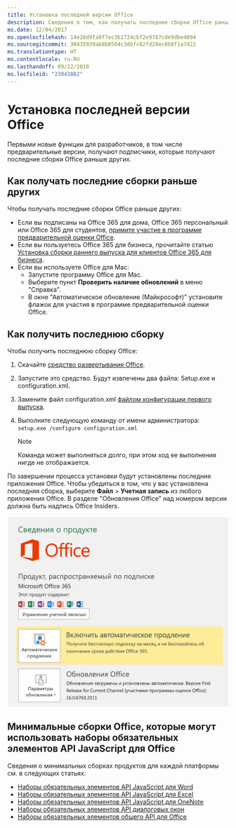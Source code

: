```yaml
---
title: Установка последней версии Office
description: Сведения о том, как получать последние сборки Office раньше других.
ms.date: 12/04/2017
ms.openlocfilehash: 14e26d9fa9f7ec3b2724cbf2e9787cde9dbe4094
ms.sourcegitcommit: 30435939ab8b8504c3dbfc62fd29ec6b0f1a7d22
ms.translationtype: HT
ms.contentlocale: ru-RU
ms.lasthandoff: 09/12/2018
ms.locfileid: "23943882"
---
```

# <a name="install-the-latest-version-of-office"></a>Установка последней версии Office

Первыми новые функции для разработчиков, в том числе предварительные версии, получают подписчики, которые получают последние сборки Office раньше других. 

## <a name="opt-in-to-getting-the-latest-builds"></a>Как получать последние сборки раньше других

Чтобы получать последние сборки Office раньше других: 

- Если вы подписаны на Office 365 для дома, Office 365 персональный или Office 365 для студентов, [примите участие в программе предварительной оценки Office](https://products.office.com/office-insider).
- Если вы пользуетесь Office 365 для бизнеса, прочитайте статью [Установка сборки раннего выпуска для клиентов Office 365 для бизнеса](https://support.office.com/article/Install-the-First-Release-build-for-Office-365-for-business-customers-4dd8ba40-73c0-4468-b778-c7b744d03ead).
- Если вы используете Office для Mac:
    - Запустите программу Office для Mac.
    - Выберите пункт **Проверить наличие обновлений** в меню "Справка".
    - В окне "Автоматическое обновление (Майкрософт)" установите флажок для участия в программе предварительной оценки Office. 

## <a name="get-the-latest-build"></a>Как получить последнюю сборку

Чтобы получить последнюю сборку Office: 

1. Скачайте [средство развертывания Office](https://www.microsoft.com/download/details.aspx?id=49117). 
2. Запустите это средство. Будут извлечены два файла: Setup.exe и configuration.xml.
3. Замените файл configuration.xml [файлом конфигурации первого выпуска](https://raw.githubusercontent.com/OfficeDev/Office-Add-in-Commands-Samples/master/Tools/FirstReleaseConfig/configuration.xml).
4. Выполните следующую команду от имени администратора:  `setup.exe /configure configuration.xml` 

    > [!NOTE]
    > Команда может выполняться долго, при этом ход ее выполнения нигде не отображается.

По завершении процесса установки будут установлены последние приложения Office. Чтобы убедиться в том, что у вас установлена последняя сборка, выберите **Файл** > **Учетная запись** из любого приложения Office. В разделе "Обновления Office" над номером версии должна быть надпись Office Insiders.

![Снимок экрана, на котором показаны сведения о продукте с надписью "Участники программы предварительной оценки Office"](../images/office-insiders.png)

## <a name="minimum-office-builds-for-office-javascript-api-requirement-sets"></a>Минимальные сборки Office, которые могут использовать наборы обязательных элементов API JavaScript для Office

Сведения о минимальных сборках продуктов для каждой платформы см. в следующих статьях:

- [Наборы обязательных элементов API JavaScript для Word](https://docs.microsoft.com/javascript/office/requirement-sets/word-api-requirement-sets?view=office-js)
- [Наборы обязательных элементов API JavaScript для Excel](https://docs.microsoft.com/javascript/office/requirement-sets/excel-api-requirement-sets?view=office-js)
- [Наборы обязательных элементов API JavaScript для OneNote](https://docs.microsoft.com/javascript/office/requirement-sets/onenote-api-requirement-sets?view=office-js)
- [Наборы обязательных элементов API диалоговых окон](https://docs.microsoft.com/javascript/office/requirement-sets/dialog-api-requirement-sets?view=office-js)
- [Наборы обязательных элементов общего API для Office](https://docs.microsoft.com/javascript/office/requirement-sets/office-add-in-requirement-sets?view=office-js)
